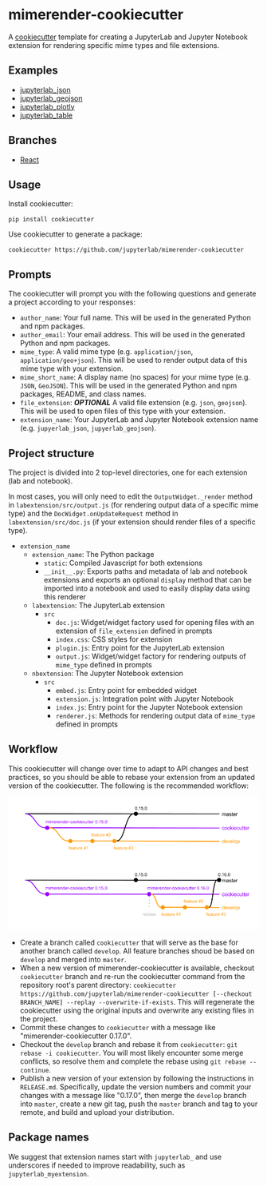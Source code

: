 # mimerender-cookiecutter

A [cookiecutter](https://github.com/audreyr/cookiecutter) template for creating
a JupyterLab and Jupyter Notebook extension for rendering specific mime types and file extensions.

## Examples

* [jupyterlab_json](https://github.com/jupyterlab/jupyterlab_json)
* [jupyterlab_geojson](https://github.com/jupyterlab/jupyterlab_geojson)
* [jupyterlab_plotly](https://github.com/gnestor/jupyterlab_plotly)
* [jupyterlab_table](https://github.com/gnestor/jupyterlab_table)

## Branches

* [React](https://github.com/jupyterlab/mimerender-cookiecutter/tree/react)

## Usage

Install cookiecutter:

```
pip install cookiecutter
```

Use cookiecutter to generate a package:

```
cookiecutter https://github.com/jupyterlab/mimerender-cookiecutter
```

## Prompts

The cookiecutter will prompt you with the following questions and generate a project according to your responses:
  
* `author_name`: Your full name. This will be used in the generated Python and npm packages.
* `author_email`: Your email address. This will be used in the generated Python and npm packages.
* `mime_type`: A valid mime type (e.g. `application/json`, `application/geo+json`). This will be used to render output data of this mime type with your extension.
* `mime_short_name`: A display name (no spaces) for your mime type (e.g. `JSON`, `GeoJSON`). This will be used in the generated Python and npm packages, README, and class names.
* `file_extension`: **_OPTIONAL_** A valid file extension (e.g. `json`, `geojson`). This will be used to open files of this type with your extension.
* `extension_name`: Your JupyterLab and Jupyter Notebook extension name (e.g. `jupyerlab_json`, `jupyerlab_geojson`).

## Project structure

The project is divided into 2 top-level directories, one for each extension (lab and notebook). 

In most cases, you will only need to edit the `OutputWidget._render` method in `labextension/src/output.js` (for rendering output data of a specific mime type) and the `DocWidget.onUpdateRequest` method in `labextension/src/doc.js` (if your extension should render files of a specific type). 

* `extension_name`
  * `extension_name`: The Python package
    * `static`: Compiled Javascript for both extensions
    * `__init__.py`: Exports paths and metadata of lab and notebook extensions and exports an optional `display` method that can be imported into a notebook and used to easily display data using this renderer
  * `labextension`: The JupyterLab extension
    * `src`
      * `doc.js`: Widget/widget factory used for opening files with an extension of `file_extension` defined in prompts
      * `index.css`: CSS styles for extension
      * `plugin.js`: Entry point for the JupyterLab extension
      * `output.js`: Widget/widget factory for rendering outputs of `mime_type` defined in prompts
  * `nbextension`: The Jupyter Notebook extension
    * `src`
      * `embed.js`: Entry point for embedded widget
      * `extension.js`: Integration point with Jupyter Notebook
      * `index.js`: Entry point for the Jupyter Notebook extension
      * `renderer.js`: Methods for rendering output data of `mime_type` defined in prompts

## Workflow

This cookiecutter will change over time to adapt to API changes and best practices, so you should be able to rebase your extension from an updated version of the cookiecutter. The following is the recommended workflow: 

![workflow](workflow.png)

* Create a branch called `cookiecutter` that will serve as the base for another branch called `develop`. All feature branches shoud be based on `develop` and merged into `master`. 
* When a new version of mimerender-cookiecutter is available, checkout `cookiecutter` branch and re-run the cookiecutter command from the repository root's parent directory: `cookiecutter https://github.com/jupyterlab/mimerender-cookiecutter [--checkout BRANCH_NAME] --replay --overwrite-if-exists`. This will regenerate the cookiecutter using the original inputs and overwrite any existing files in the project. 
* Commit these changes to `cookiecutter` with a message like "mimerender-cookiecutter 0.17.0".
* Checkout the `develop` branch and rebase it from `cookiecutter`: `git rebase -i cookiecutter`. You will most likely encounter some merge conflicts, so resolve them and complete the rebase using `git rebase --continue`. 
* Publish a new version of your extension by following the instructions in `RELEASE.md`. Specifically, update the version numbers and commit your changes with a message like "0.17.0", then merge the `develop` branch into `master`, create a new git tag, push the `master` branch and tag to your remote, and build and upload your distribution.

## Package names  

We suggest that extension names start with `jupyterlab_` and use underscores if needed to improve readability, such as `jupyterlab_myextension`.
